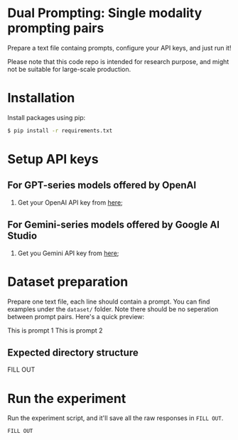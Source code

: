 # Dual Prompting: Single modality prompting pairs


Prepare a text file containg prompts, configure your API keys, and just run it!

Please note that this code repo is intended for research purpose, and might not be suitable for large-scale production.


# Installation
Install packages using pip:
```bash
$ pip install -r requirements.txt
```

# Setup API keys
## For GPT-series models offered by OpenAI
1. Get your OpenAI API key from [here](https://platform.openai.com/api-keys);

## For Gemini-series models offered by Google AI Studio
1. Get you Gemini API key from [here](https://aistudio.google.com/app/apikey);

# Dataset preparation
Prepare one text file, each line should contain a prompt. You can find examples under the `dataset/` folder. Note there should be no seperation between prompt pairs. Here's a quick preview: 

This is prompt 1
This is prompt 2


## Expected directory structure
FILL OUT

# Run the experiment
Run the experiment script, and it'll save all the raw responses in `FILL OUT`.
```bash
FILL OUT
```
